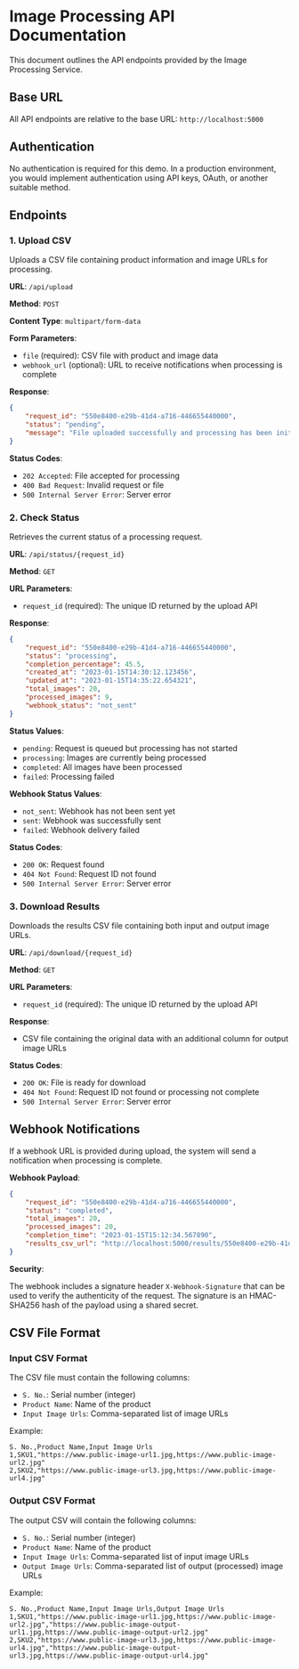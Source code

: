 # Image Processing API Documentation

This document outlines the API endpoints provided by the Image Processing Service.

## Base URL

All API endpoints are relative to the base URL: `http://localhost:5000`

## Authentication

No authentication is required for this demo. In a production environment, you would implement authentication using API keys, OAuth, or another suitable method.

## Endpoints

### 1. Upload CSV

Uploads a CSV file containing product information and image URLs for processing.

**URL**: `/api/upload`

**Method**: `POST`

**Content Type**: `multipart/form-data`

**Form Parameters**:
- `file` (required): CSV file with product and image data
- `webhook_url` (optional): URL to receive notifications when processing is complete

**Response**:

```json
{
    "request_id": "550e8400-e29b-41d4-a716-446655440000",
    "status": "pending",
    "message": "File uploaded successfully and processing has been initiated"
}
```

**Status Codes**:
- `202 Accepted`: File accepted for processing
- `400 Bad Request`: Invalid request or file
- `500 Internal Server Error`: Server error

### 2. Check Status

Retrieves the current status of a processing request.

**URL**: `/api/status/{request_id}`

**Method**: `GET`

**URL Parameters**:
- `request_id` (required): The unique ID returned by the upload API

**Response**:

```json
{
    "request_id": "550e8400-e29b-41d4-a716-446655440000",
    "status": "processing",
    "completion_percentage": 45.5,
    "created_at": "2023-01-15T14:30:12.123456",
    "updated_at": "2023-01-15T14:35:22.654321",
    "total_images": 20,
    "processed_images": 9,
    "webhook_status": "not_sent"
}
```

**Status Values**:
- `pending`: Request is queued but processing has not started
- `processing`: Images are currently being processed
- `completed`: All images have been processed
- `failed`: Processing failed

**Webhook Status Values**:
- `not_sent`: Webhook has not been sent yet
- `sent`: Webhook was successfully sent
- `failed`: Webhook delivery failed

**Status Codes**:
- `200 OK`: Request found
- `404 Not Found`: Request ID not found
- `500 Internal Server Error`: Server error

### 3. Download Results

Downloads the results CSV file containing both input and output image URLs.

**URL**: `/api/download/{request_id}`

**Method**: `GET`

**URL Parameters**:
- `request_id` (required): The unique ID returned by the upload API

**Response**:
- CSV file containing the original data with an additional column for output image URLs

**Status Codes**:
- `200 OK`: File is ready for download
- `404 Not Found`: Request ID not found or processing not complete
- `500 Internal Server Error`: Server error

## Webhook Notifications

If a webhook URL is provided during upload, the system will send a notification when processing is complete.

**Webhook Payload**:

```json
{
    "request_id": "550e8400-e29b-41d4-a716-446655440000",
    "status": "completed",
    "total_images": 20,
    "processed_images": 20,
    "completion_time": "2023-01-15T15:12:34.567890",
    "results_csv_url": "http://localhost:5000/results/550e8400-e29b-41d4-a716-446655440000_results.csv"
}
```

**Security**:

The webhook includes a signature header `X-Webhook-Signature` that can be used to verify the authenticity of the request. The signature is an HMAC-SHA256 hash of the payload using a shared secret.

## CSV File Format

### Input CSV Format

The CSV file must contain the following columns:
- `S. No.`: Serial number (integer)
- `Product Name`: Name of the product
- `Input Image Urls`: Comma-separated list of image URLs

Example:
```
S. No.,Product Name,Input Image Urls
1,SKU1,"https://www.public-image-url1.jpg,https://www.public-image-url2.jpg"
2,SKU2,"https://www.public-image-url3.jpg,https://www.public-image-url4.jpg"
```

### Output CSV Format

The output CSV will contain the following columns:
- `S. No.`: Serial number (integer)
- `Product Name`: Name of the product
- `Input Image Urls`: Comma-separated list of input image URLs
- `Output Image Urls`: Comma-separated list of output (processed) image URLs

Example:
```
S. No.,Product Name,Input Image Urls,Output Image Urls
1,SKU1,"https://www.public-image-url1.jpg,https://www.public-image-url2.jpg","https://www.public-image-output-url1.jpg,https://www.public-image-output-url2.jpg"
2,SKU2,"https://www.public-image-url3.jpg,https://www.public-image-url4.jpg","https://www.public-image-output-url3.jpg,https://www.public-image-output-url4.jpg"
```
